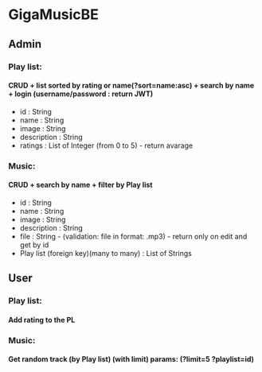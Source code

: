 # GigaMusicBE

## Admin
### Play list:
#### CRUD + list sorted by rating or name(?sort=name:asc) + search by name + login (username/password : return JWT)
- id : String
- name : String
- image : String
- description : String
- ratings : List of Integer (from 0 to 5) - return avarage

### Music:
#### CRUD + search by name + filter by Play list
- id : String
- name : String
- image : String
- description : String
- file : String - (validation: file in format: .mp3) - return only on edit and get by id
- Play list (foreign key)(many to many) : List of Strings


## User
### Play list:
#### Add rating to the PL

### Music:
#### Get random track (by Play list) (with limit) params: (?limit=5 ?playlist=id)
